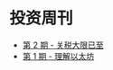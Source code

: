 # 投资周刊

* [第 2 期 - 关税大限已至](https://weekly.tw93.fun/posts/2-关税大限已至)
* [第 1 期 - 理解以太坊](https://weekly.tw93.fun/posts/1-理解以太坊)
